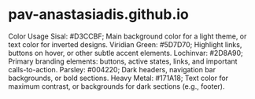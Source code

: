 # pav-anastasiadis.github.io

Color	Usage
Sisal: #D3CCBF;	Main background color for a light theme, or text color for inverted designs.
Viridian Green: #5D7D70;	Highlight links, buttons on hover, or other subtle accent elements.
Lochinvar: #2D8A90;	Primary branding elements: buttons, active states, links, and important calls-to-action.
Parsley: #004220;	Dark headers, navigation bar backgrounds, or bold sections.
Heavy Metal: #171A18; 	Text color for maximum contrast, or backgrounds for dark sections (e.g., footer).
